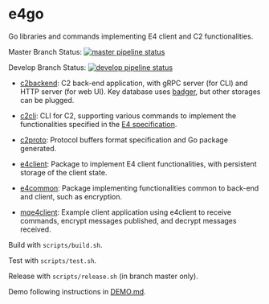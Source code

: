 # e4go

Go libraries and commands implementing E4 client and C2 functionalities.

Master Branch Status: [![master pipeline status](https://gitlab.com/Teserakt/e4go/badges/master/pipeline.svg)](https://gitlab.com/Teserakt/e4go/commits/master)

Develop Branch Status: [![develop pipeline status](https://gitlab.com/Teserakt/e4go/badges/develop/pipeline.svg)](https://gitlab.com/Teserakt/e4go/commits/develop)

* [c2backend](cmd/c2backend/): C2 back-end application, with gRPC server (for CLI) and HTTP server (for web UI). Key database uses [badger](https://github.com/dgraph-io/badger), but other storages can be plugged.

* [c2cli](cmd/c2cli/): CLI for C2, supporting various commands to implement the functionalities specified in the [E4 specification](https://gitlab.com/Teserakt/documentation/blob/master/E4.md).

* [c2proto](pkg/c2proto/): Protocol buffers format specification and Go package generated.

* [e4client](pkg/e4client/): Package to implement E4 client functionalities, with persistent storage of the client state.

* [e4common](pkg/e4common/): Package implementing functionalities common to back-end and client, such as encryption.

* [mqe4client](mqe4client/): Example client application using e4client to receive commands, encrypt messages published, and decrypt messages received.


Build with `scripts/build.sh`.

Test with `scripts/test.sh`.

Release with `scripts/release.sh` (in branch master only).

Demo following instructions in [DEMO.md](docs/DEMO.md).


